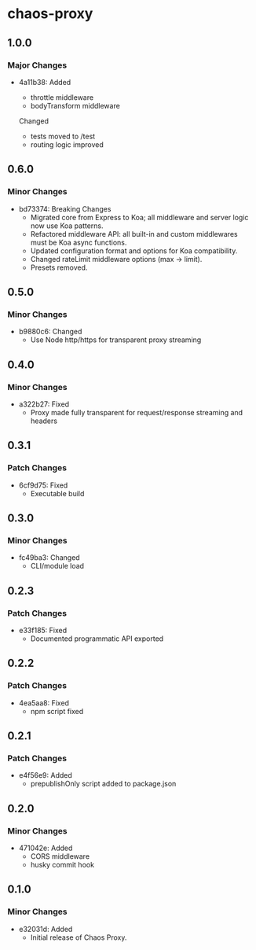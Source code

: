 # chaos-proxy

## 1.0.0

### Major Changes

- 4a11b38: Added
  - throttle middleware
  - bodyTransform middleware

  Changed
  - tests moved to /test
  - routing logic improved

## 0.6.0

### Minor Changes

- bd73374: Breaking Changes
  - Migrated core from Express to Koa; all middleware and server logic now use Koa patterns.
  - Refactored middleware API: all built-in and custom middlewares must be Koa async functions.
  - Updated configuration format and options for Koa compatibility.
  - Changed rateLimit middleware options (max → limit).
  - Presets removed.

## 0.5.0

### Minor Changes

- b9880c6: Changed
  - Use Node http/https for transparent proxy streaming

## 0.4.0

### Minor Changes

- a322b27: Fixed
  - Proxy made fully transparent for request/response streaming and headers

## 0.3.1

### Patch Changes

- 6cf9d75: Fixed
  - Executable build

## 0.3.0

### Minor Changes

- fc49ba3: Changed
  - CLI/module load

## 0.2.3

### Patch Changes

- e33f185: Fixed
  - Documented programmatic API exported

## 0.2.2

### Patch Changes

- 4ea5aa8: Fixed
  - npm script fixed

## 0.2.1

### Patch Changes

- e4f56e9: Added
  - prepublishOnly script added to package.json

## 0.2.0

### Minor Changes

- 471042e: Added
  - CORS middleware
  - husky commit hook

## 0.1.0

### Minor Changes

- e32031d: Added
  - Initial release of Chaos Proxy.
